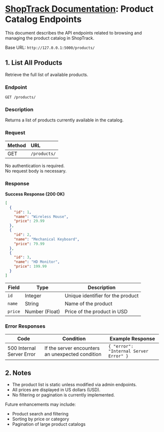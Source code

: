 # [ShopTrack Documentation](../index.md): Product Catalog Endpoints

This document describes the API endpoints related to browsing and managing the product catalog in ShopTrack.

Base URL: `http://127.0.0.1:5000/products/`

## 1. List All Products

Retrieve the full list of available products.

### Endpoint

```
GET /products/
```

### Description

Returns a list of products currently available in the catalog.

### Request

| Method | URL |
|:---|:---|
| GET | `/products/` |

No authentication is required.  
No request body is necessary.

### Response

**Success Response (200 OK)**

```json
[
  {
    "id": 1,
    "name": "Wireless Mouse",
    "price": 29.99
  },
  {
    "id": 2,
    "name": "Mechanical Keyboard",
    "price": 79.99
  },
  {
    "id": 3,
    "name": "HD Monitor",
    "price": 199.99
  }
]
```
| Field | Type | Description |
| ----- | ----- | ----- |
| `id` | Integer | Unique identifier for the product |
| `name` | String | Name of the product |
| `price` | Number (Float) | Price of the product in USD |

### **Error Responses**

| Code | Condition | Example Response |
| ----- | ----- | ----- |
| 500 Internal Server Error | If the server encounters an unexpected condition | `{ "error": "Internal Server Error" }` |

## **2. Notes**

* The product list is static unless modified via admin endpoints.
* All prices are displayed in US dollars (USD).
* No filtering or pagination is currently implemented.

Future enhancements may include:
* Product search and filtering
* Sorting by price or category
* Pagination of large product catalogs  
